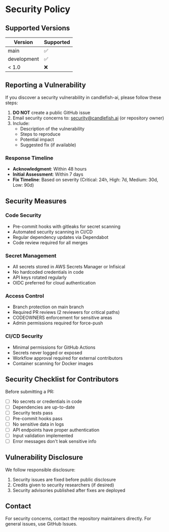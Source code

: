 # Security Policy

## Supported Versions

| Version | Supported          |
| ------- | ------------------ |
| main    | :white_check_mark: |
| development | :white_check_mark: |
| < 1.0   | :x:                |

## Reporting a Vulnerability

If you discover a security vulnerability in candlefish-ai, please follow these steps:

1. **DO NOT** create a public GitHub issue
2. Email security concerns to: security@candlefish.ai (or repository owner)
3. Include:
   - Description of the vulnerability
   - Steps to reproduce
   - Potential impact
   - Suggested fix (if available)

### Response Timeline
- **Acknowledgment**: Within 48 hours
- **Initial Assessment**: Within 7 days
- **Fix Timeline**: Based on severity (Critical: 24h, High: 7d, Medium: 30d, Low: 90d)

## Security Measures

### Code Security
- Pre-commit hooks with gitleaks for secret scanning
- Automated security scanning in CI/CD
- Regular dependency updates via Dependabot
- Code review required for all merges

### Secret Management
- All secrets stored in AWS Secrets Manager or Infisical
- No hardcoded credentials in code
- API keys rotated regularly
- OIDC preferred for cloud authentication

### Access Control
- Branch protection on main branch
- Required PR reviews (2 reviewers for critical paths)
- CODEOWNERS enforcement for sensitive areas
- Admin permissions required for force-push

### CI/CD Security
- Minimal permissions for GitHub Actions
- Secrets never logged or exposed
- Workflow approval required for external contributors
- Container scanning for Docker images

## Security Checklist for Contributors

Before submitting a PR:
- [ ] No secrets or credentials in code
- [ ] Dependencies are up-to-date
- [ ] Security tests pass
- [ ] Pre-commit hooks pass
- [ ] No sensitive data in logs
- [ ] API endpoints have proper authentication
- [ ] Input validation implemented
- [ ] Error messages don't leak sensitive info

## Vulnerability Disclosure

We follow responsible disclosure:
1. Security issues are fixed before public disclosure
2. Credits given to security researchers (if desired)
3. Security advisories published after fixes are deployed

## Contact

For security concerns, contact the repository maintainers directly.
For general issues, use GitHub Issues.